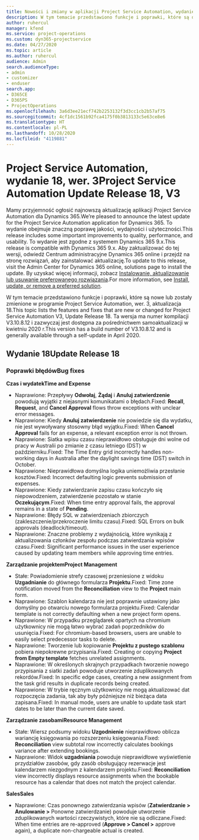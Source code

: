 ```yaml
---
title: Nowości i zmiany w aplikacji Project Service Automation, wydanie 18, wer. 3
description: W tym temacie przedstawiono funkcje i poprawki, które są dostępne w programie Project Service Automation, aktualizacja 18, wer. 3.
author: ruhercul
manager: kfend
ms.service: project-operations
ms.custom: dyn365-projectservice
ms.date: 04/27/2020
ms.topic: article
ms.author: ruhercul
audience: Admin
search.audienceType:
- admin
- customizer
- enduser
search.app:
- D365CE
- D365PS
- ProjectOperations
ms.openlocfilehash: 3a6d3ee21ecf742b2253132f3d3cc1cb2b57af75
ms.sourcegitcommit: 4cf1dc1561b92fca4175f0b3813133c5e63ce8e6
ms.translationtype: HT
ms.contentlocale: pl-PL
ms.lasthandoff: 10/28/2020
ms.locfileid: "4119881"
---
```

# <a name="project-service-automation-update-release-18-v3"></a><span data-ttu-id="7118d-103">Project Service Automation, wydanie 18, wer. 3</span><span class="sxs-lookup"><span data-stu-id="7118d-103">Project Service Automation Update Release 18, V3</span></span>

<span data-ttu-id="7118d-104">Mamy przyjemność ogłosić najnowszą aktualizację aplikacji Project Service Automation dla Dynamics 365.</span><span class="sxs-lookup"><span data-stu-id="7118d-104">We’re pleased to announce the latest update for the Project Service Automation application for Dynamics 365.</span></span> <span data-ttu-id="7118d-105">To wydanie obejmuje znaczną poprawę jakości, wydajności i użyteczności.</span><span class="sxs-lookup"><span data-stu-id="7118d-105">This release includes some important improvements to quality, performance, and usability.</span></span> <span data-ttu-id="7118d-106">To wydanie jest zgodne z systemem Dynamics 365 9.x.</span><span class="sxs-lookup"><span data-stu-id="7118d-106">This release is compatible with Dynamics 365 9.x.</span></span> <span data-ttu-id="7118d-107">Aby zaktualizować do tej wersji, odwiedź Centrum administracyjne Dynamics 365 online i przejdź na stronę rozwiązań, aby zainstalować aktualizację.</span><span class="sxs-lookup"><span data-stu-id="7118d-107">To update to this release, visit the Admin Center for Dynamics 365 online, solutions page to install the update.</span></span> <span data-ttu-id="7118d-108">By uzyskać więcej informacji, zobacz [Instalowanie, aktualizowanie lub usuwanie preferowanego rozwiązania](https://docs.microsoft.com/power-platform/admin/install-remove-preferred-solution).</span><span class="sxs-lookup"><span data-stu-id="7118d-108">For more information, see [Install, update, or remove a preferred solution](https://docs.microsoft.com/power-platform/admin/install-remove-preferred-solution).</span></span>

<span data-ttu-id="7118d-109">W tym temacie przedstawiono funkcje i poprawki, które są nowe lub zostały zmienione w programie Project Service Automation, wer. 3, aktualizacja 18.</span><span class="sxs-lookup"><span data-stu-id="7118d-109">This topic lists the features and fixes that are new or changed for Project Service Automation V3, Update Release 18.</span></span> <span data-ttu-id="7118d-110">Ta wersja ma numer kompilacji V3.10.8.12 i zazwyczaj jest dostępna za pośrednictwem samoaktualizacji w kwietniu 2020 r.</span><span class="sxs-lookup"><span data-stu-id="7118d-110">This version has a build number of V3.10.8.12 and is generally available through a self-update in April 2020.</span></span>

## <a name="update-release-18"></a><span data-ttu-id="7118d-111">Wydanie 18</span><span class="sxs-lookup"><span data-stu-id="7118d-111">Update Release 18</span></span>

### <a name="bug-fixes"></a><span data-ttu-id="7118d-112">Poprawki błędów</span><span class="sxs-lookup"><span data-stu-id="7118d-112">Bug fixes</span></span>

<span data-ttu-id="7118d-113">**Czas i wydatek**</span><span class="sxs-lookup"><span data-stu-id="7118d-113">**Time and Expense**</span></span>

- <span data-ttu-id="7118d-114">Naprawione: Przepływy **Odwołaj**, **Żądaj** i **Anuluj zatwierdzenie** powodują wyjątki z niejasnymi komunikatami o błędach.</span><span class="sxs-lookup"><span data-stu-id="7118d-114">Fixed: **Recall**, **Request**, and **Cancel Approval** flows throw exceptions with unclear error messages.</span></span>
- <span data-ttu-id="7118d-115">Naprawione: Kiedy **Anuluj zatwierdzenie** nie powiedzie się dla wydatku, nie jest wywoływany stosowny błąd wyjątku.</span><span class="sxs-lookup"><span data-stu-id="7118d-115">Fixed: When **Cancel Approval** fails for an expense, a relevant exception error is not thrown.</span></span>
- <span data-ttu-id="7118d-116">Naprawione: Siatka wpisu czasu nieprawidłowo obsługuje dni wolne od pracy w Australii po zmianie z czasu letniego (DST) w październiku.</span><span class="sxs-lookup"><span data-stu-id="7118d-116">Fixed: The Time Entry grid incorrectly handles non-working days in Australia after the daylight savings time (DST) switch in October.</span></span>
- <span data-ttu-id="7118d-117">Naprawione: Nieprawidłowa domyślna logika uniemożliwia przesłanie kosztów.</span><span class="sxs-lookup"><span data-stu-id="7118d-117">Fixed: Incorrect defaulting logic prevents submission of expenses.</span></span>
- <span data-ttu-id="7118d-118">Naprawione: Kiedy zatwierdzanie zapisu czasu kończyło się niepowodzeniem, zatwierdzenie pozostało w stanie **Oczekującym**.</span><span class="sxs-lookup"><span data-stu-id="7118d-118">Fixed: When time entry approval fails, the approval remains in a state of **Pending**.</span></span>
- <span data-ttu-id="7118d-119">Naprawione: Błędy SQL w zatwierdzeniach zbiorczych (zakleszczenie/przekroczenie limitu czasu).</span><span class="sxs-lookup"><span data-stu-id="7118d-119">Fixed: SQL Errors on bulk approvals (deadlock/timeout).</span></span>
- <span data-ttu-id="7118d-120">Naprawione: Znaczne problemy z wydajnością, które wynikają z aktualizowania członków zespołu podczas zatwierdzania wpisów czasu.</span><span class="sxs-lookup"><span data-stu-id="7118d-120">Fixed: Significant performance issues in the user experience caused by updating team members while approving time entries.</span></span>

<span data-ttu-id="7118d-121">**Zarządzanie projektem**</span><span class="sxs-lookup"><span data-stu-id="7118d-121">**Project Management**</span></span>

- <span data-ttu-id="7118d-122">Stałe: Powiadomienie strefy czasowej przeniesione z widoku **Uzgadnianie** do głównego formularza **Projektu**.</span><span class="sxs-lookup"><span data-stu-id="7118d-122">Fixed: Time zone notification moved from the **Reconciliation** view to the **Project** main form.</span></span>
- <span data-ttu-id="7118d-123">Naprawione: Szablon kalendarza nie jest poprawnie ustawiony jako domyślny po otwarciu nowego formularza projektu.</span><span class="sxs-lookup"><span data-stu-id="7118d-123">Fixed: Calendar template is not correctly defaulting when a new project form opens.</span></span>
- <span data-ttu-id="7118d-124">Naprawione: W przypadku przeglądarek opartych na chromium użytkownicy nie mogą łatwo wybrać zadań poprzedników do usunięcia.</span><span class="sxs-lookup"><span data-stu-id="7118d-124">Fixed: For chromium-based browsers, users are unable to easily select predecessor tasks to delete.</span></span>
- <span data-ttu-id="7118d-125">Naprawione: Tworzenie lub kopiowanie **Projektu z pustego szablonu** pobiera niepokrewne przypisania.</span><span class="sxs-lookup"><span data-stu-id="7118d-125">Fixed: Creating or copying **Project from Empty template** fetches unrelated assignments.</span></span>
- <span data-ttu-id="7118d-126">Naprawione: W określonych skrajnych przypadkach tworzenie nowego przypisania z siatki zadań powoduje utworzenie zduplikowanych rekordów.</span><span class="sxs-lookup"><span data-stu-id="7118d-126">Fixed: In specific edge cases, creating a new assignment from the task grid results in duplicate records being created.</span></span>
- <span data-ttu-id="7118d-127">Naprawione: W trybie ręcznym użytkownicy nie mogą aktualizować dat rozpoczęcia zadania, tak aby były późniejsze niż bieżąca data zapisana.</span><span class="sxs-lookup"><span data-stu-id="7118d-127">Fixed: In manual mode, users are unable to update task start dates to be later than the current date saved.</span></span>

<span data-ttu-id="7118d-128">**Zarządzanie zasobami**</span><span class="sxs-lookup"><span data-stu-id="7118d-128">**Resource Management**</span></span>

- <span data-ttu-id="7118d-129">Stałe: Wiersz podsumy widoku **Uzgodnienie** nieprawidłowo oblicza wariancję księgowania po rozszerzeniu księgowania.</span><span class="sxs-lookup"><span data-stu-id="7118d-129">Fixed: **Reconciliation** view subtotal row incorrectly calculates bookings variance after extending bookings.</span></span>
- <span data-ttu-id="7118d-130">Naprawione: Widok **uzgadniania** powoduje nieprawidłowe wyświetlenie przydziałów zasobów, gdy zasób obsługujący rezerwacje jest kalendarzem niezgodnym z kalendarzem projektu.</span><span class="sxs-lookup"><span data-stu-id="7118d-130">Fixed: **Reconciliation** view incorrectly displays resource assignments when the bookable resource has a calendar that does not match the project calendar.</span></span>

<span data-ttu-id="7118d-131">**Sales**</span><span class="sxs-lookup"><span data-stu-id="7118d-131">**Sales**</span></span>

- <span data-ttu-id="7118d-132">Naprawione: Czas ponownego zatwierdzania wpisów (**Zatwierdzanie > Anulowanie >** Ponowne zatwierdzanie) powoduje utworzenie zduplikowanych wartości rzeczywistych, które nie są odliczane.</span><span class="sxs-lookup"><span data-stu-id="7118d-132">Fixed: When time entries are re-approved (**Approve > Cancel >** approve again), a duplicate non-chargeable actual is created.</span></span>
